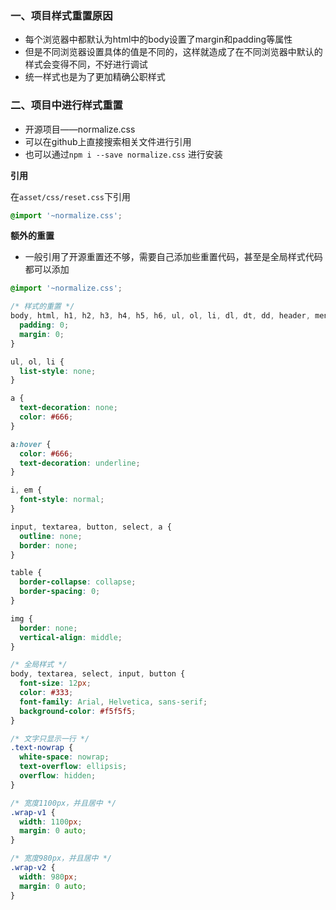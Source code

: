 ### 一、项目样式重置原因

- 每个浏览器中都默认为html中的body设置了margin和padding等属性
- 但是不同浏览器设置具体的值是不同的，这样就造成了在不同浏览器中默认的样式会变得不同，不好进行调试
- 统一样式也是为了更加精确公职样式

### 二、项目中进行样式重置

- 开源项目——normalize.css
- 可以在github上直接搜索相关文件进行引用
- 也可以通过`npm i --save normalize.css` 进行安装

**引用**

在`asset/css/reset.css`下引用

```css
@import '~normalize.css';
```

**额外的重置**

- 一般引用了开源重置还不够，需要自己添加些重置代码，甚至是全局样式代码都可以添加

```css
@import '~normalize.css';

/* 样式的重置 */
body, html, h1, h2, h3, h4, h5, h6, ul, ol, li, dl, dt, dd, header, menu, section, p, input, td, th, ins {
  padding: 0;
  margin: 0;
}

ul, ol, li {
  list-style: none;
}

a {
  text-decoration: none;
  color: #666;
}

a:hover {
  color: #666;
  text-decoration: underline;
}

i, em {
  font-style: normal;
}

input, textarea, button, select, a {
  outline: none;
  border: none;
}

table {
  border-collapse: collapse;
  border-spacing: 0;
}

img {
  border: none;
  vertical-align: middle;
}

/* 全局样式 */
body, textarea, select, input, button {
  font-size: 12px;
  color: #333;
  font-family: Arial, Helvetica, sans-serif;
  background-color: #f5f5f5;
}

/* 文字只显示一行 */
.text-nowrap {
  white-space: nowrap;
  text-overflow: ellipsis;
  overflow: hidden;
}

/* 宽度1100px，并且居中 */
.wrap-v1 {
  width: 1100px;
  margin: 0 auto;
}

/* 宽度980px，并且居中 */
.wrap-v2 {
  width: 980px;
  margin: 0 auto;
}
```

